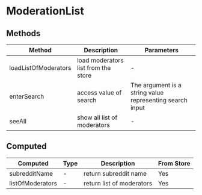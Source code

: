# ModerationList

## Methods

<!-- @vuese:ModerationList:methods:start -->
|Method|Description|Parameters|
|---|---|---|
|loadListOfModerators|load moderators list from the store|-|
|enterSearch|access value of search|The argument is a string value representing search input|
|seeAll|show all list of moderators|-|

<!-- @vuese:ModerationList:methods:end -->


## Computed

<!-- @vuese:ModerationList:computed:start -->
|Computed|Type|Description|From Store|
|---|---|---|---|
|subredditName|-|return subreddit name|Yes|
|listOfModerators|-|return list of moderators|Yes|

<!-- @vuese:ModerationList:computed:end -->


